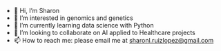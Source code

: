 - 👋 Hi, I’m Sharon
- 👀 I’m interested in genomics and genetics
- 🌱 I’m currently learning data science with Python
- 💞️ I’m looking to collaborate on AI applied to Healthcare projects
- 📫 How to reach me: please email me at sharonl.ruizlopez@gmail.com

<!---
srz11d/srz11d is a ✨ special ✨ repository because its `README.md` (this file) appears on your GitHub profile.
You can click the Preview link to take a look at your changes.
--->
